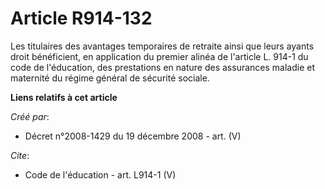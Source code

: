 # Article R914-132

Les titulaires des avantages temporaires de retraite ainsi que leurs ayants droit bénéficient, en application du premier
alinéa de l'article L. 914-1 du code de l'éducation, des prestations en nature des assurances maladie et maternité du régime
général de sécurité sociale.

**Liens relatifs à cet article**

_Créé par_:

  - Décret n°2008-1429 du 19 décembre 2008 - art. (V)

_Cite_:

  - Code de l'éducation - art. L914-1 (V)

